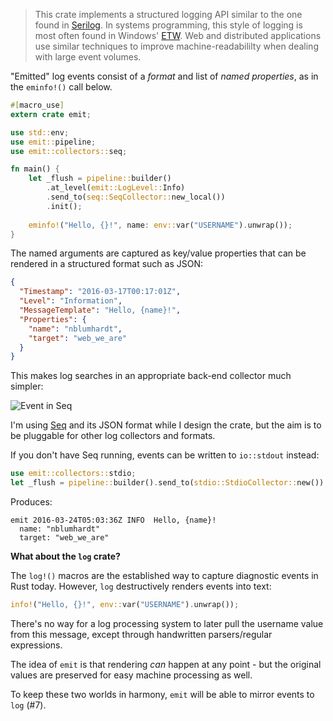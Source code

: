 > This crate implements a structured logging API similar to the one found in [Serilog](http://serilog.net). In systems programming, this style of logging is most often found in Windows' [ETW](https://msdn.microsoft.com/en-us/library/windows/desktop/aa363668(v=vs.85).aspx). Web and distributed applications use similar techniques to improve machine-readabililty when dealing with large event volumes.

"Emitted" log events consist of a _format_ and list of _named properties_, as in the `eminfo!()` call below.

```rust
#[macro_use]
extern crate emit;

use std::env;
use emit::pipeline;
use emit::collectors::seq;

fn main() {
    let _flush = pipeline::builder()
        .at_level(emit::LogLevel::Info)
        .send_to(seq::SeqCollector::new_local())
        .init();
            
    eminfo!("Hello, {}!", name: env::var("USERNAME").unwrap());
}
```

The named arguments are captured as key/value properties that can be rendered in a structured format such as JSON:

```json
{
  "Timestamp": "2016-03-17T00:17:01Z",
  "Level": "Information",
  "MessageTemplate": "Hello, {name}!",
  "Properties": {
    "name": "nblumhardt",
    "target": "web_we_are"
  }
}
```

This makes log searches in an appropriate back-end collector much simpler:

![Event in Seq](https://raw.githubusercontent.com/nblumhardt/emit/master/asset/event_in_seq.png)

I'm using [Seq](https://getseq.net) and its JSON format while I design the crate, but the aim is to be pluggable for other log collectors and formats.

If you don't have Seq running, events can be written to `io::stdout` instead:

```rust
use emit::collectors::stdio;
let _flush = pipeline::builder().send_to(stdio::StdioCollector::new()).init();
```

Produces:

```
emit 2016-03-24T05:03:36Z INFO  Hello, {name}!
  name: "nblumhardt"
  target: "web_we_are"
```

**What about the `log` crate?**

The `log!()` macros are the established way to capture diagnostic events in Rust today. However, `log` destructively renders events into text:

```rust
info!("Hello, {}!", env::var("USERNAME").unwrap());
```

There's no way for a log processing system to later pull the username value from this message, except through handwritten parsers/regular expressions.

The idea of `emit` is that rendering _can_ happen at any point - but the original values are preserved for easy machine processing as well.

To keep these two worlds in harmony, `emit` will be able to mirror events to `log` (#7).

